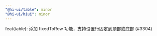 ```yaml
---
"@hi-ui/table": minor
"@hi-ui/hiui": minor
---
```


feat(table): 添加 fixedToRow 功能，支持设置行固定到顶部或底部 (#3304)
